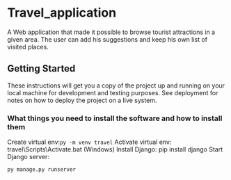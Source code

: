 # Travel_application

A Web application that made it possible to browse tourist attractions in a given area. The user can add his suggestions and keep his own list of visited places.

## Getting Started

These instructions will get you a copy of the project up and running on your local machine for development and testing purposes. See deployment for notes on how to deploy the project on a live system.

### What things you need to install the software and how to install them
Create virtual env:``` py -m venv travel ```
Activate virtual env: travel\Scripts\Activate.bat (Windows) 
Install Django:   pip install django 
Start Django server:  
```
py manage.py runserver 
```
